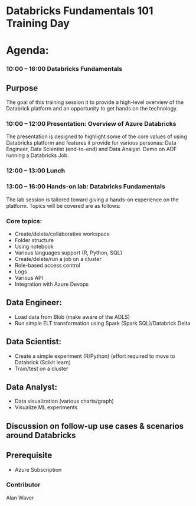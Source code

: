 # Databricks Fundamentals 101 Training Day

# Agenda: 

### 10:00 – 16:00 Databricks Fundamentals

## Purpose

The goal of this training session it to provide a high-level overview of the Databrick platform and an opportunity to get hands on the technology.

### 10:00 – 12:00 Presentation: Overview of Azure Databricks 

The presentation is designed to highlight some of the core values of using Databricks platform and features it provide for various personas: Data Engineer, Data Scientist (end-to-end) and Data Analyst.  Demo on ADF running a Databricks Job. 

### 12:00 – 13:00 Lunch

### 13:00 – 16:00 Hands-on lab:  Databricks Fundamentals

The lab session is tailored toward giving a hands-on experience on the platform.  Topics will be covered are as follows:

### Core topics:
*	Create/delete/collaborative workspace
*	Folder structure
*	Using notebook
*	Various languages support (R, Python, SQL) 
*	Create/delete/run a job on a cluster
*	Role-based access control
*	Logs
*	Various API 
*	Integration with Azure Devops

## Data Engineer:
*	Load data from Blob (make aware of the ADLS)
*	Run simple ELT transformation using Spark (Spark SQL)/Databrick Delta 

## Data Scientist:
*	Create a simple experiment (R/Python) (effort required to move to Databrick (Scikit learn)
*	Train/test on a cluster

## Data Analyst:
*	Data visualization (various charts/graph)
*	Visualize ML experiments

## Discussion on follow-up use cases & scenarios around Databricks

## Prerequisite 

*	Azure Subscription 


### Contributor 
Alan Waver
